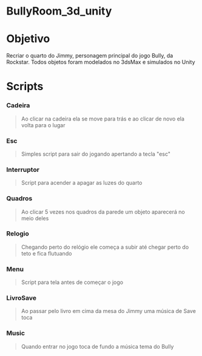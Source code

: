 # BullyRoom_3d_unity

# Objetivo

Recriar o quarto do Jimmy, personagem principal do jogo Bully, da Rockstar. Todos objetos foram modelados no 3dsMax e simulados no Unity

# Scripts

### Cadeira
>Ao clicar na cadeira ela se move para trás e ao clicar de novo ela volta para o lugar

### Esc
>Simples script para sair do jogando apertando a tecla "esc"

### Interruptor
>Script para acender a apagar as luzes do quarto

### Quadros
>Ao clicar 5 vezes nos quadros da parede um objeto aparecerá no meio deles

### Relogio
>Chegando perto do relógio ele começa a subir até chegar perto do teto e fica flutuando

### Menu
>Script para tela antes de começar o jogo

### LivroSave
>Ao passar pelo livro em cima da mesa do Jimmy uma música de Save toca

### Music
>Quando entrar no jogo toca de fundo a música tema do Bully


